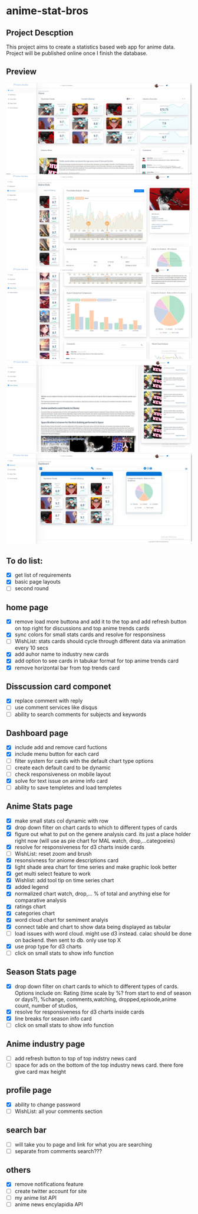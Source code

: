 # anime-stat-bros

## Project Descption
This project aims to create a statistics based web app for anime data. Project will be published online once I finish the database. 

## Preview

![AnimeStatBros](AnimeStatBros1.JPG?raw=true 'output')
![AnimeStatBros](AnimeStatBros2.JPG?raw=true 'output')
![AnimeStatBros](AnimeStatBros3.JPG?raw=true 'output')
![AnimeStatBros](AnimeStatBros4.JPG?raw=true 'output')
![AnimeStatBros](AnimeStatBros5.JPG?raw=true 'output')

## To do list:
- [X] get list of requirements
- [X] basic page layouts
- [ ] second round
## home page
- [X] remove load more buttona and add it to the top and add refresh button on top right for discussions and top anime trends cards
- [X] sync colors for small stats cards and resolve for responsiness
- [ ] WishList: stats cards should cycle through different data via animation every 10 secs
- [X] add auhor name to industry new cards
- [X] add option to see cards in tabukar format for top anime trends card
- [X] remove horizontal bar from top trends card
## Disscussion card componet
- [X] replace comment with reply
- [ ] use comment services like disqus
- [ ] ability to search comments for subjects and keywords
## Dashboard page
- [X] include add and remove card fuctions
- [X] include menu button for each card
- [ ] filter system for cards with the default chart type options
- [ ] create each default card to be dynamic
- [ ] check responsiveness on mobile layout
- [X] solve for text issue on anime info card
- [ ] ability to save templetes and load templetes
## Anime Stats page
- [X] make small stats col dynamic with row
- [X] drop down filter on chart cards to which to different types of cards
- [X] figure out what to put on the genere analysis card. its just a place holder right now (will use as pie chart for MAL watch, drop,...categoeies)
- [X] resolve for responsiveness for d3 charts inside cards
- [ ] WishList: reset zoom and brush
- [X] resonsivness for aniome descriptions card
- [X] light shade area chart for time series and make graphic look better
- [X] get multi select feature to work
- [X] Wishlist: add tool tip on time series chart
- [X] added legend
- [X] normalized chart watch, drop,... % of total and anything else for comparative analysis
- [X] ratings chart
- [X] categories chart
- [X] word cloud chart for semiment analyis
- [X] connect table and chart to show data being displayed as tabular
- [ ] load issues with word cloud. might use d3 instead. calac should be done on backend. then sent to db. only use top X
- [X] use prop type for d3 charts
- [ ] click on small stats to show info function 
## Season Stats page 
- [X] drop down filter on chart cards to which to different types of cards. Options include on: Rating (time scale by %? from start to end of season or days?), %change, comments,watching, dropped,episode,anime count, number of studios,   
- [X] resolve for responsiveness for d3 charts inside cards
- [X] line breaks for season info card
- [ ] click on small stats to show info function
## Anime industry page
- [ ] add refresh button to top of top indstry news card
- [ ] space for ads on the bottom of the top industry news card. there fore give card max height
## profile page
- [X] ability to change password
- [ ] WishList: all your comments section
## search bar
- [ ] will take you to page and link for what you are searching
- [ ] separate from comments search???
## others
- [X] remove notifications feature
- [ ] create twitter account for site
- [ ] my anime list API
- [ ] anime news encylapidia API
